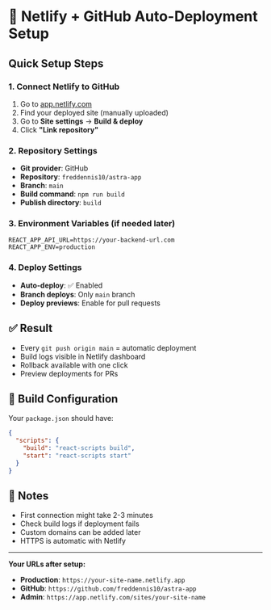# 🚀 Netlify + GitHub Auto-Deployment Setup

## Quick Setup Steps

### 1. Connect Netlify to GitHub
1. Go to [app.netlify.com](https://app.netlify.com)
2. Find your deployed site (manually uploaded)
3. Go to **Site settings** → **Build & deploy**
4. Click **"Link repository"**

### 2. Repository Settings
- **Git provider**: GitHub
- **Repository**: `freddennis10/astra-app`
- **Branch**: `main`
- **Build command**: `npm run build`
- **Publish directory**: `build`

### 3. Environment Variables (if needed later)
```
REACT_APP_API_URL=https://your-backend-url.com
REACT_APP_ENV=production
```

### 4. Deploy Settings
- **Auto-deploy**: ✅ Enabled
- **Branch deploys**: Only `main` branch
- **Deploy previews**: Enable for pull requests

## ✅ Result
- Every `git push origin main` = automatic deployment
- Build logs visible in Netlify dashboard
- Rollback available with one click
- Preview deployments for PRs

## 🔧 Build Configuration
Your `package.json` should have:
```json
{
  "scripts": {
    "build": "react-scripts build",
    "start": "react-scripts start"
  }
}
```

## 📝 Notes
- First connection might take 2-3 minutes
- Check build logs if deployment fails
- Custom domains can be added later
- HTTPS is automatic with Netlify

---

**Your URLs after setup:**
- **Production**: `https://your-site-name.netlify.app`
- **GitHub**: `https://github.com/freddennis10/astra-app`
- **Admin**: `https://app.netlify.com/sites/your-site-name`
